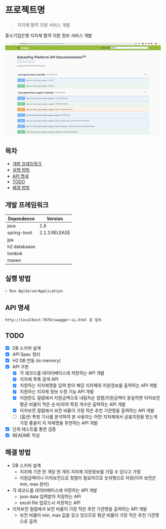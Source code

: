 # 프로젝트명
> 지자체 협약 지원 서비스 개발


중소기업은행 지자체 협약 지원 정보 서비스 개발

![](./swaggerScreenshot.png)

## 목차
* [개발 프레임워크](#개발-프레임워크)
* [실행 방법](#실행-방법)
* [API 명세](#api-명세)
* [TODO](#todo)
* [해결 방법](#해결-방법)


## 개발 프레임워크
| Dependence  |    Version    | 
|-------------|---------------|
| java        | 1.8           |
| spring-boot | 2.1.3.RELEASE |
| jpa         |               |
| h2 databaase|               |
| lombok      |               |
| maven       |               |

## 실행 방법
```sh
> Run ApiServerApplication
```

## API 명세
```sh
http://localhost:7070/swagger-ui.html 로 접속
```

## TODO
- [x] DB 스키마 설계
- [x] API Spec 정리
- [x] H2 DB 연동 (in memory)
- [x] API 구현
    - [x] 각 레코드를 데이터베이스에 저장하는 API 개발
    - [x] 지자체 목록 검색 API
    - [x] 지원하는 지자체명을 입력 받아 해당 지자체의 지원정보를 출력하는 API 개발
    - [x] 지원하는 지자체 정보 수정 기능 API 개발
    - [x] 지원한도 컬럼에서 지원금액으로 내림차순 정렬(지원금액이 동일하면 이차보전 평균 비율이 적은 순서)하여 특정 개수만 출력하는 API 개발
    - [x] 이차보전 컬럼에서 보전 비율이 가장 작은 추천 기관명을 출력하는 API 개발
    - [ ] (옵션) 특정 기사를 분석하여 본 사용자는 어떤 지자체에서 금융지원을 받는게 가장 좋을지 지 자체명을 추천하는 API 개발
- [x] 단위 테스트를 통한 검증
- [x] README 작성

## 해결 방법
- DB 스키마 설계
    - 지자체 기관 한 개당 한 개의 지자체 지원정보를 가질 수 있다고 가정
    - 지원금액이나 이차보전으로 정렬이 필요하므로 숫자형으로 저장(이차 보전은 min, max 분리)
- 각 레코드를 데이터베이스에 저장하는 API 개발
    - json data 입력받아 저장하는 API
    - excel file 업로드시 저장하는 API
- 이차보전 컬럼에서 보전 비율이 가장 작은 추천 기관명을 출력하는 API 개발
    - 보전 비율이 min, max 값을 갖고 있으므로 평균 비율이 가장 작은 추천 기관명으로 출력
    
    






<!-- Markdown link & img dfn's -->
[npm-image]: https://img.shields.io/npm/v/datadog-metrics.svg?style=flat-square
[npm-url]: https://npmjs.org/package/datadog-metrics
[npm-downloads]: https://img.shields.io/npm/dm/datadog-metrics.svg?style=flat-square
[travis-image]: https://img.shields.io/travis/dbader/node-datadog-metrics/master.svg?style=flat-square
[travis-url]: https://travis-ci.org/dbader/node-datadog-metrics
[wiki]: https://github.com/yourname/yourproject/wiki